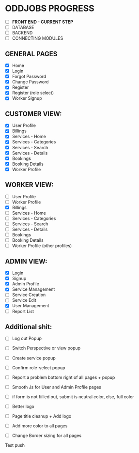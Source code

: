 # ODDJOBS PROGRESS
- [ ] **FRONT END - CURRENT STEP**
- [ ] DATABASE
- [ ] BACKEND
- [ ] CONNECTING MODULES

## GENERAL PAGES
- [X] Home
- [X] Login
- [X] Forgot Password
- [X] Change Password
- [X] Register
- [X] Register (role select)
- [X] Worker Signup

## CUSTOMER VIEW:
- [X] User Profile
- [X] Billings
- [X] Services - Home
- [X] Services - Categories
- [X] Services - Search
- [X] Services - Details
- [X] Bookings
- [X] Booking Details
- [X] Worker Profile

## WORKER VIEW:
- [ ] User Profile
- [ ] Worker Profile
- [X] Billings
- [ ] Services - Home
- [ ] Services - Categories
- [ ] Services - Search
- [ ] Services - Details
- [ ] Bookings
- [ ] Booking Details
- [ ] Worker Profile (other profiles)

## ADMIN VIEW:
- [X] Login
- [X] Signup
- [X] Admin Profile
- [X] Service Management
- [ ] Service Creation
- [ ] Service Edit
- [X] User Management
- [ ] Report List

## Additional shit:
- [ ] Log out Popup
- [ ] Switch Perspective or view popup
- [ ] Create service popup
- [ ] Confirm role-select popup
- [ ] Report a problem bottom right of all pages + popup
- [ ] Smooth Js for User and Admin Profile pages
- [ ] if form is not fiilled out, submit is neutral color, else, full color
- [ ] Better logo
- [ ] Page title cleanup + Add logo
- [ ] Add more color to all pages
- [ ] Change Border sizing for all pages


Test push